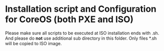 # Installation script and Configuration for CoreOS (both PXE and ISO)

Please make sure all scripts to be executed at ISO installation ends with .sh. And please do **__not__** use additional sub directory in this folder. Only files *.sh will be copied to ISO image. 